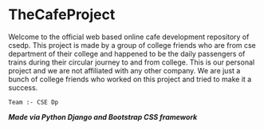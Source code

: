 # TheCafeProject

Welcome to the official web based online cafe development repository of csedp. This project is made by a group of college friends who are from cse department of their college and happened to be the daily passengers of trains during their circular journey to and from college. This is our personal project and we are not affiliated with any other company. We are just a bunch of college friends who worked on this project and tried to make it a success.

    Team :- CSE Dp

<b><i>Made via Python Django and Bootstrap CSS framework</i></b>
